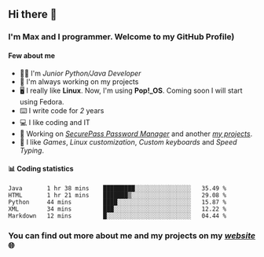 ## Hi there 👋
### I'm Max and I programmer. Welcome to my GitHub Profile)

#### **Few about me**
- 👨‍💻 I'm _Junior Python/Java Developer_
- 📁 I'm always working on my projects
- 🖥️ I really like **Linux**. Now, I'm using **Pop!_OS**. Coming soon I will start using Fedora.
- ⌨️ I write code for _2_ years
- 💻 I like coding and IT
- 📃 Working on *[SecurePass Password Manager](https://github.com/merive/SecurePass)* and another *[my projects](https://merive.herokuapp.com/projects)*.
- 👾 I like _Games_, _Linux customization_, _Custom keyboards_ and _Speed Typing_.

#### 📊 **Coding statistics**
<!--START_SECTION:waka-->
```text
Java       1 hr 38 mins    █████████░░░░░░░░░░░░░░░░   35.49 % 
HTML       1 hr 21 mins    ███████▒░░░░░░░░░░░░░░░░░   29.08 % 
Python     44 mins         ████░░░░░░░░░░░░░░░░░░░░░   15.87 % 
XML        34 mins         ███░░░░░░░░░░░░░░░░░░░░░░   12.22 % 
Markdown   12 mins         █░░░░░░░░░░░░░░░░░░░░░░░░   04.44 % 
```
<!--END_SECTION:waka-->

### **You can find out more about me and my projects on my _[website](https://merive.herokuapp.com/)_ 🌐**
